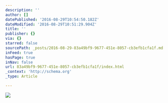 ```yaml
---
description: ''
author: []
datePublished: '2016-08-29T10:54:50.182Z'
dateModified: '2016-08-29T10:51:29.904Z'
title: ''
publisher: {}
via: {}
starred: false
sourcePath: _posts/2016-08-29-83a49bf9-9677-451e-8057-cb3efb1cfa1f.md
inFeed: true
hasPage: true
inNav: false
url: 83a49bf9-9677-451e-8057-cb3efb1cfa1f/index.html
_context: 'http://schema.org'
_type: Article

---
```

![](https://the-grid-user-content.s3-us-west-2.amazonaws.com/af4eddf1-3c3e-44f0-af20-74c42ccb4113.jpg)